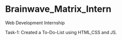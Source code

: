 # Brainwave_Matrix_Intern
Web Development Internship

Task-1:
Created a To-Do-List using HTML,CSS and JS.
